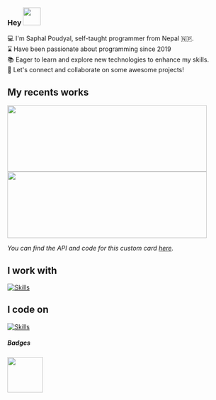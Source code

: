 <h3>Hey <img src="https://raw.githubusercontent.com/MartinHeinz/MartinHeinz/master/wave.gif" width="40px"></h3>

💻 I'm Saphal Poudyal, self-taught programmer from  Nepal 🇳🇵. \
⌛ Have been passionate about programming since 2019 \
📚 Eager to learn and explore new technologies to enhance my skills. \
🤝 Let's connect and collaborate on some awesome projects!

## My recents works
<img src="https://recent-repo-2.vercel.app/api/repo?username=saphalpdyl&pos=0" height="150" width="450" />
<img src="https://recent-repo-2.vercel.app/api/repo?username=saphalpdyl&pos=1&backgroundColor=0d1117&borderColor=596679&minimalism=true" height="150" width="450" />

*You can find the API and code for this custom card <a href="https://github.com/saphalpdyl/Recent-repo-2" target="_blank">here</a>.*

## I work with
[![Skills](https://skillicons.dev/icons?i=js,react,cs,net,go,unity,express,mongodb,django,postgresql,flutter)]()

## I code on
[![Skills](https://skillicons.dev/icons?i=neovim,vscode,visualstudio,androidstudio)]()

##### Badges
<!--Post man Student Exper badge-->
<img src="https://github.com/saphalpdyl/saphalpdyl/assets/69297872/dc1ca1cd-d09b-40e9-aa1c-918191f96dfa" width="80" height="80">
